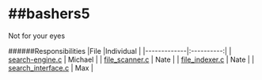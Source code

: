 ##bashers5
========

Not for your eyes

######Responsibilities
|File         |Individual      |
|-------------|:----------:|
| [search-engine.c](search-engine.c) | Michael |
| [file_scanner.c](file_scanner.c) | Nate |
| [file_indexer.c](file_indexer.c) | Nate |
| [search_interface.c](search_interface.c) | Max |
